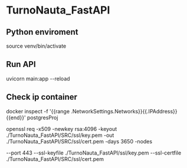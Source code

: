 # TurnoNauta_FastAPI


## Python enviroment
source venv/bin/activate

## Run API
uvicorn main:app --reload

## Check ip container 
docker inspect -f '{{range .NetworkSettings.Networks}}{{.IPAddress}}{{end}}' postgresProj



openssl req -x509 -newkey rsa:4096 -keyout ./TurnoNauta_FastAPI/SRC/ssl/key.pem -out ./TurnoNauta_FastAPI/SRC/ssl/cert.pem -days 3650 -nodes

--port 443 --ssl-keyfile ./TurnoNauta_FastAPI/ssl/key.pem --ssl-certfile ./TurnoNauta_FastAPI/SRC/ssl/cert.pem